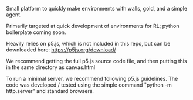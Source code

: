 Small platform to quickly make environments with walls, gold, and a simple agent.

Primarily targeted at quick development of environments for RL; python boilerplate 
coming soon.

Heavily relies on p5.js, which is not included in this repo, but can be downloaded here:
https://p5js.org/download/

We recommend getting the full p5.js source code file, and then putting this in the same directory as canvas.html

To run a minimal server, we recommend following p5.js guidelines. 
The code was developed / tested using the simple command "python -m http.server" and standard browsers.


